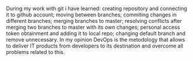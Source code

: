 During my work with git i have learned:
creating repository and connecting it to github account;
moving between branches;
commiting changes in different branches;
merging branches to master;
resolving conflicts after merging two branches to master with its own changes;
personal access token obtainment and adding it to local repo;
changing default branch and remove unnecessary.
In my opinion DevOps is the metodology that allows to deliver IT products from developers to its destination and overcome all problems related to this.
